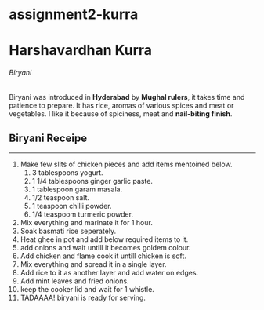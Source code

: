 # assignment2-kurra

# Harshavardhan Kurra
###### Biryani
Biryani was introduced in **Hyderabad** by **Mughal rulers**, it takes time and patience to prepare. It has rice, aromas of various spices and meat or vegetables. I like it because of spiciness, meat and **nail-biting finish**.

## Biryani Receipe

---

1. Make few slits of chicken pieces and add items mentoined below.
    1. 3 tablespoons yogurt.
    2. 1 1/4 tablespoons ginger garlic paste.
    3. 1 tablespoon garam masala.
    4. 1/2 teaspoon salt.
    5. 1 teaspoon chilli powder.
    6. 1/4 teaspoom turmeric powder.
2. Mix everything and marinate it for 1 hour.
3. Soak basmati rice seperately.
4. Heat ghee in pot and add below required items to it.
5. add onions and wait untill it becomes goldem colour.
6. Add chicken and flame cook it untill chicken is soft.
7. Mix everything and spread it in a single layer.
8. Add rice to it as another layer and add water on edges.
9. Add mint leaves and fried onions.
10. keep the cooker lid and wait for 1 whistle.
11. TADAAAA! biryani is ready for serving.





